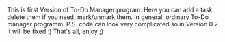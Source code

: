 This is first Version of To-Do Manager program.
Here you can add a task, delete them if you need, mark/unmark them. In general, ordinary To-Do manager programm.
P.S. code can look very complicated so in Version 0.2 it will be fixed :)
That's all, enjoy ;)
